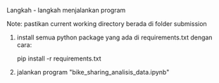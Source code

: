 Langkah - langkah menjalankan program

Note: pastikan current working directory berada di folder submission

1. install semua python package yang ada di requirements.txt dengan cara:
    
    pip install -r requirements.txt

2. jalankan program "bike_sharing_analisis_data.ipynb"
    